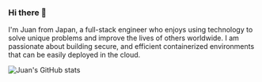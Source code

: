 ### Hi there 👋

I'm Juan from Japan, a full-stack engineer who enjoys using technology to solve unique problems and improve the lives of others worldwide. I am passionate about building secure, and efficient containerized environments that can be easily deployed in the cloud. 

![Juan's GitHub stats](https://github-readme-stats.vercel.app/api?username=JRPerezJr&hide=contribs,prs)
